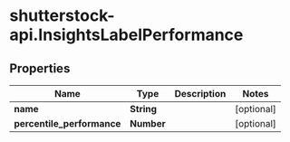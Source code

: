 # shutterstock-api.InsightsLabelPerformance

## Properties
Name | Type | Description | Notes
------------ | ------------- | ------------- | -------------
**name** | **String** |  | [optional] 
**percentile_performance** | **Number** |  | [optional] 


